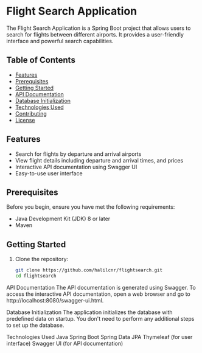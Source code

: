 # Flight Search Application

The Flight Search Application is a Spring Boot project that allows users to search for flights between different airports. It provides a user-friendly interface and powerful search capabilities.

## Table of Contents

- [Features](#features)
- [Prerequisites](#prerequisites)
- [Getting Started](#getting-started)
- [API Documentation](#api-documentation)
- [Database Initialization](#database-initialization)
- [Technologies Used](#technologies-used)
- [Contributing](#contributing)
- [License](#license)

## Features

- Search for flights by departure and arrival airports
- View flight details including departure and arrival times, and prices
- Interactive API documentation using Swagger UI
- Easy-to-use user interface

## Prerequisites

Before you begin, ensure you have met the following requirements:

- Java Development Kit (JDK) 8 or later
- Maven

## Getting Started

1. Clone the repository:

   ```bash
   git clone https://github.com/halilcnr/flightsearch.git
   cd flightsearch


API Documentation
The API documentation is generated using Swagger. To access the interactive API documentation, open a web browser and go to http://localhost:8080/swagger-ui.html.

Database Initialization
The application initializes the database with predefined data on startup. You don't need to perform any additional steps to set up the database.

Technologies Used
Java
Spring Boot
Spring Data JPA
Thymeleaf (for user interface)
Swagger UI (for API documentation)
